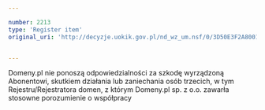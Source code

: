 ```yaml
---

number: 2213
type: 'Register item'
original_uri: 'http://decyzje.uokik.gov.pl/nd_wz_um.nsf/0/3D50E3F2A800114CC1257845004CF9EF?OpenDocument'


---
```


Domeny.pl nie ponoszą odpowiedzialności za szkodę wyrządzoną Abonentowi, skutkiem działania lub zaniechania osób trzecich, w tym Rejestru/Rejestratora domen, z którym Domeny.pl sp. z o.o. zawarła stosowne porozumienie o współpracy
